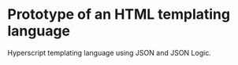 # Prototype of an HTML templating language
Hyperscript templating language using JSON and JSON Logic.
